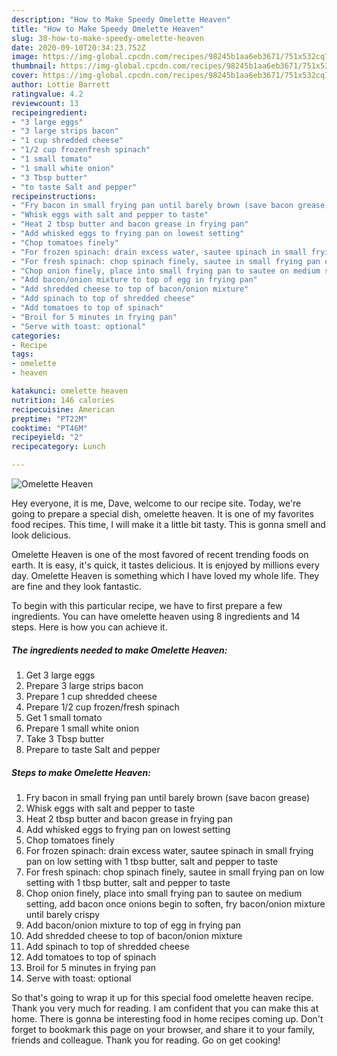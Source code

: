```yaml
---
description: "How to Make Speedy Omelette Heaven"
title: "How to Make Speedy Omelette Heaven"
slug: 38-how-to-make-speedy-omelette-heaven
date: 2020-09-10T20:34:23.752Z
image: https://img-global.cpcdn.com/recipes/98245b1aa6eb3671/751x532cq70/omelette-heaven-recipe-main-photo.jpg
thumbnail: https://img-global.cpcdn.com/recipes/98245b1aa6eb3671/751x532cq70/omelette-heaven-recipe-main-photo.jpg
cover: https://img-global.cpcdn.com/recipes/98245b1aa6eb3671/751x532cq70/omelette-heaven-recipe-main-photo.jpg
author: Lottie Barrett
ratingvalue: 4.2
reviewcount: 13
recipeingredient:
- "3 large eggs"
- "3 large strips bacon"
- "1 cup shredded cheese"
- "1/2 cup frozenfresh spinach"
- "1 small tomato"
- "1 small white onion"
- "3 Tbsp butter"
- "to taste Salt and pepper"
recipeinstructions:
- "Fry bacon in small frying pan until barely brown (save bacon grease)"
- "Whisk eggs with salt and pepper to taste"
- "Heat 2 tbsp butter and bacon grease in frying pan"
- "Add whisked eggs to frying pan on lowest setting"
- "Chop tomatoes finely"
- "For frozen spinach: drain excess water, sautee spinach in small frying pan on low setting with 1 tbsp butter, salt and pepper to taste"
- "For fresh spinach: chop spinach finely, sautee in small frying pan on low setting with 1 tbsp butter, salt and pepper to taste"
- "Chop onion finely, place into small frying pan to sautee on medium setting, add bacon once onions begin to soften, fry bacon/onion mixture until barely crispy"
- "Add bacon/onion mixture to top of egg in frying pan"
- "Add shredded cheese to top of bacon/onion mixture"
- "Add spinach to top of shredded cheese"
- "Add tomatoes to top of spinach"
- "Broil for 5 minutes in frying pan"
- "Serve with toast: optional"
categories:
- Recipe
tags:
- omelette
- heaven

katakunci: omelette heaven 
nutrition: 146 calories
recipecuisine: American
preptime: "PT22M"
cooktime: "PT46M"
recipeyield: "2"
recipecategory: Lunch

---
```



![Omelette Heaven](https://img-global.cpcdn.com/recipes/98245b1aa6eb3671/751x532cq70/omelette-heaven-recipe-main-photo.jpg)

Hey everyone, it is me, Dave, welcome to our recipe site. Today, we're going to prepare a special dish, omelette heaven. It is one of my favorites food recipes. This time, I will make it a little bit tasty. This is gonna smell and look delicious.

Omelette Heaven is one of the most favored of recent trending foods on earth. It is easy, it's quick, it tastes delicious. It is enjoyed by millions every day. Omelette Heaven is something which I have loved my whole life. They are fine and they look fantastic.




To begin with this particular recipe, we have to first prepare a few ingredients. You can have omelette heaven using 8 ingredients and 14 steps. Here is how you can achieve it.

<!--inarticleads1-->

##### The ingredients needed to make Omelette Heaven:

1. Get 3 large eggs
1. Prepare 3 large strips bacon
1. Prepare 1 cup shredded cheese
1. Prepare 1/2 cup frozen/fresh spinach
1. Get 1 small tomato
1. Prepare 1 small white onion
1. Take 3 Tbsp butter
1. Prepare to taste Salt and pepper




<!--inarticleads2-->

##### Steps to make Omelette Heaven:

1. Fry bacon in small frying pan until barely brown (save bacon grease)
1. Whisk eggs with salt and pepper to taste
1. Heat 2 tbsp butter and bacon grease in frying pan
1. Add whisked eggs to frying pan on lowest setting
1. Chop tomatoes finely
1. For frozen spinach: drain excess water, sautee spinach in small frying pan on low setting with 1 tbsp butter, salt and pepper to taste
1. For fresh spinach: chop spinach finely, sautee in small frying pan on low setting with 1 tbsp butter, salt and pepper to taste
1. Chop onion finely, place into small frying pan to sautee on medium setting, add bacon once onions begin to soften, fry bacon/onion mixture until barely crispy
1. Add bacon/onion mixture to top of egg in frying pan
1. Add shredded cheese to top of bacon/onion mixture
1. Add spinach to top of shredded cheese
1. Add tomatoes to top of spinach
1. Broil for 5 minutes in frying pan
1. Serve with toast: optional




So that's going to wrap it up for this special food omelette heaven recipe. Thank you very much for reading. I am confident that you can make this at home. There is gonna be interesting food in home recipes coming up. Don't forget to bookmark this page on your browser, and share it to your family, friends and colleague. Thank you for reading. Go on get cooking!
